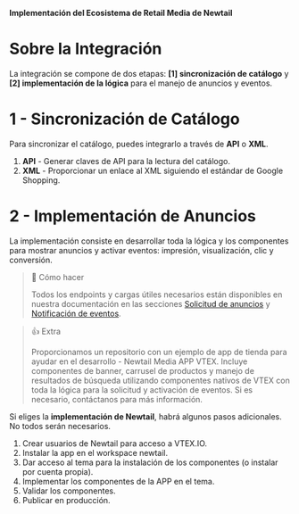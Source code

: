 **Implementación del Ecosistema de Retail Media de Newtail**

# Sobre la Integración

La integración se compone de dos etapas: **[1] sincronización de catálogo** y **[2] implementación de la lógica** para el manejo de anuncios y eventos.

# 1 - Sincronización de Catálogo

Para sincronizar el catálogo, puedes integrarlo a través de **API** o **XML**.

1. **API** - Generar claves de API para la lectura del catálogo.
2. **XML** - Proporcionar un enlace al XML siguiendo el estándar de Google Shopping.

# 2 - Implementación de Anuncios

La implementación consiste en desarrollar toda la lógica y los componentes para mostrar anuncios y activar eventos: impresión, visualización, clic y conversión.

> 📘 Cómo hacer
> 
> Todos los endpoints y cargas útiles necesarios están disponibles en nuestra documentación en las secciones [Solicitud de anuncios](https://newtail-media.readme.io/reference/requisicao-de-anuncios) y [Notificación de eventos](https://newtail-media.readme.io/reference/notificacao-de-eventos).

> 👍 Extra
> 
> Proporcionamos un repositorio con un ejemplo de app de tienda para ayudar en el desarrollo - Newtail Media APP VTEX. Incluye componentes de banner, carrusel de productos y manejo de resultados de búsqueda utilizando componentes nativos de VTEX con toda la lógica para la solicitud y activación de eventos. Si es necesario, contáctanos para más información.

Si eliges la **implementación de Newtail**, habrá algunos pasos adicionales. No todos serán necesarios.

1. Crear usuarios de Newtail para acceso a VTEX.IO.
2. Instalar la app en el workspace newtail.
3. Dar acceso al tema para la instalación de los componentes (o instalar por cuenta propia).
4. Implementar los componentes de la APP en el tema.
5. Validar los componentes.
6. Publicar en producción.